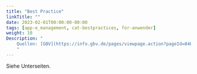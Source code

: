 ```yaml
---
title: "Best Practice"
linkTitle: ""
date: 2023-02-01T00:00:00-00:00
tags: [app-e_management, cat-bestpractices, for-anwender]
weight: 10
Description: "
    Quellen: [GBV](https://info.gbv.de/pages/viewpage.action?pageId=846659675)
    "
---
```


Siehe Unterseiten.
